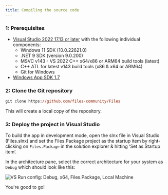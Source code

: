 ```yaml
---
title: Compiling the source code
---
```


### 1: Prerequisites

- [Visual Studio 2022 17.13 or later](https://visualstudio.microsoft.com/vs/) with the following individual components:
  - Windows 11 SDK (10.0.22621.0)
  - .NET 9 SDK (version 9.0.200)
  - MSVC v143 - VS 2022 C++ x64/x86 or ARM64 build tools (latest)
  - C++ ATL for latest v143 build tools (x86 & x64 or ARM64)
  - Git for Windows
- [Windows App SDK 1.7](https://learn.microsoft.com/windows/apps/windows-app-sdk/downloads#current-releases)

### 2: Clone the Git repository

```ps
git clone https://github.com/files-community/Files
```

This will create a local copy of the repository.

### 3: Deploy the project in Visual Studio

To build the app in development mode, open the slnx file in Visual Studio (Files.slnx) and set the Files.Package project as the startup item by right-clicking on `Files.Package` in the solution explorer & hitting ‘Set as Startup item’.

In the architecture pane, select the correct architecture for your system as `Debug` which should look like this:

![VS Run config: Debug, x64, Files.Package, Local Machine](/docs-resources/vs-architecture-config.png)

You're good to go!
